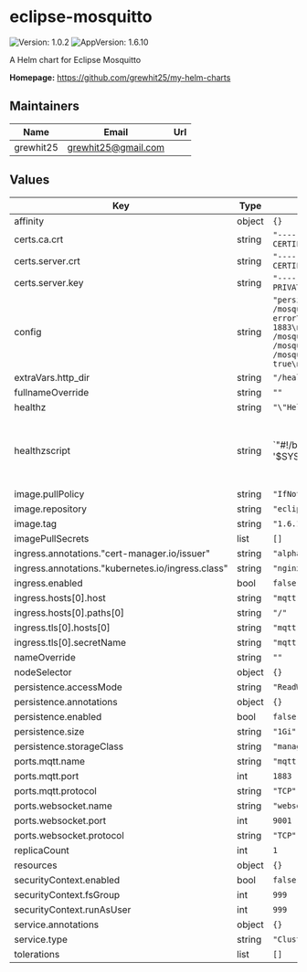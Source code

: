 # eclipse-mosquitto

![Version: 1.0.2](https://img.shields.io/badge/Version-1.0.2-informational?style=flat-square) ![AppVersion: 1.6.10](https://img.shields.io/badge/AppVersion-1.6.10-informational?style=flat-square)

A Helm chart for Eclipse Mosquitto

**Homepage:** <https://github.com/grewhit25/my-helm-charts>

## Maintainers

| Name | Email | Url |
| ---- | ------ | --- |
| grewhit25 | grewhit25@gmail.com |  |

## Values

| Key | Type | Default | Description |
|-----|------|---------|-------------|
| affinity | object | `{}` |  |
| certs.ca.crt | string | `"-----BEGIN CERTIFICATE-----\nCA_CERT\n-----END CERTIFICATE-----"` |  |
| certs.server.crt | string | `"-----BEGIN CERTIFICATE-----\nSERVER_CERT\n-----END CERTIFICATE-----"` |  |
| certs.server.key | string | `"-----BEGIN PRIVATE KEY-----\nSERVER_KEY\n-----END PRIVATE KEY-----"` |  |
| config | string | `"persistence true\npersistence_location /mosquitto/data/\nlog_dest stdout\nlog_type error\nlog_type warning\nlog_type information\nlistener 1883\nlistener 9001\nprotocol websockets\ncafile /mosquitto/config/certs/ca.crt\ncertfile /mosquitto/config/certs/server.crt\nkeyfile /mosquitto/config/certs/server.key\nrequire_certificate true\nuse_subject_as_username true\nhttp_dir /health"` |  |
| extraVars.http_dir | string | `"/health"` |  |
| fullnameOverride | string | `""` |  |
| healthz | string | `"\"Hello World!\""` |  |
| healthzscript | string | `"#!/bin/sh\nmosquitto_sub -i \"ReadyLivenessProbe\" -t '$SYS/#' -C 1 \\\n| grep -q -e \"mosquitto version\" \\\n> /dev/null 2>&1 || exit 1"` |  |
| image.pullPolicy | string | `"IfNotPresent"` |  |
| image.repository | string | `"eclipse-mosquitto"` |  |
| image.tag | string | `"1.6.10"` |  |
| imagePullSecrets | list | `[]` |  |
| ingress.annotations."cert-manager.io/issuer" | string | `"alpha-selfcert-ca-issuer"` |  |
| ingress.annotations."kubernetes.io/ingress.class" | string | `"nginx"` |  |
| ingress.enabled | bool | `false` |  |
| ingress.hosts[0].host | string | `"mqtt.server.svc.alpha.local"` |  |
| ingress.hosts[0].paths[0] | string | `"/"` |  |
| ingress.tls[0].hosts[0] | string | `"mqtt.server.svc.alpha.local"` |  |
| ingress.tls[0].secretName | string | `"mqtt-server-ingress-tls"` |  |
| nameOverride | string | `""` |  |
| nodeSelector | object | `{}` |  |
| persistence.accessMode | string | `"ReadWriteOnce"` |  |
| persistence.annotations | object | `{}` |  |
| persistence.enabled | bool | `false` |  |
| persistence.size | string | `"1Gi"` |  |
| persistence.storageClass | string | `"managed-nfs-storage"` |  |
| ports.mqtt.name | string | `"mqtt"` |  |
| ports.mqtt.port | int | `1883` |  |
| ports.mqtt.protocol | string | `"TCP"` |  |
| ports.websocket.name | string | `"websocket"` |  |
| ports.websocket.port | int | `9001` |  |
| ports.websocket.protocol | string | `"TCP"` |  |
| replicaCount | int | `1` |  |
| resources | object | `{}` |  |
| securityContext.enabled | bool | `false` |  |
| securityContext.fsGroup | int | `999` |  |
| securityContext.runAsUser | int | `999` |  |
| service.annotations | object | `{}` |  |
| service.type | string | `"ClusterIP"` |  |
| tolerations | list | `[]` |  |
